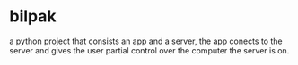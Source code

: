 # bilpak
a python project that consists an app and a server, the app conects to the server and gives the user partial control over the computer the server is on.
